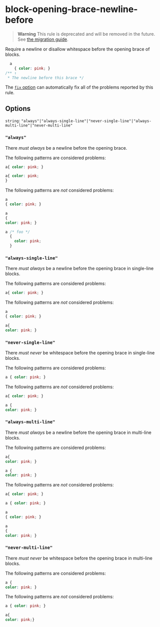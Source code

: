 # block-opening-brace-newline-before

> **Warning** This rule is deprecated and will be removed in the future. See [the migration guide](https://github.com/stylelint/stylelint/tree/15.8.0/docs/migration-guide/to-15.md).

Require a newline or disallow whitespace before the opening brace of blocks.

<!-- prettier-ignore -->
```css
  a
    { color: pink; }
/** ↑
 * The newline before this brace */
```

The [`fix` option](https://github.com/stylelint/stylelint/tree/15.8.0/docs/user-guide/options.md#fix) can automatically fix all of the problems reported by this rule.

## Options

`string`: `"always"|"always-single-line"|"never-single-line"|"always-multi-line"|"never-multi-line"`

### `"always"`

There _must always_ be a newline before the opening brace.

The following patterns are considered problems:

<!-- prettier-ignore -->
```css
a{ color: pink; }
```

<!-- prettier-ignore -->
```css
a{ color: pink;
}
```

The following patterns are _not_ considered problems:

<!-- prettier-ignore -->
```css
a
{ color: pink; }
```

<!-- prettier-ignore -->
```css
a
{
color: pink; }
```

<!-- prettier-ignore -->
```css
a /* foo */
  {
    color: pink;
  }
```

### `"always-single-line"`

There _must always_ be a newline before the opening brace in single-line blocks.

The following patterns are considered problems:

<!-- prettier-ignore -->
```css
a{ color: pink; }
```

The following patterns are _not_ considered problems:

<!-- prettier-ignore -->
```css
a
{ color: pink; }
```

<!-- prettier-ignore -->
```css
a{
color: pink; }
```

### `"never-single-line"`

There _must never_ be whitespace before the opening brace in single-line blocks.

The following patterns are considered problems:

<!-- prettier-ignore -->
```css
a { color: pink; }
```

The following patterns are _not_ considered problems:

<!-- prettier-ignore -->
```css
a{ color: pink; }
```

<!-- prettier-ignore -->
```css
a {
color: pink; }
```

### `"always-multi-line"`

There _must always_ be a newline before the opening brace in multi-line blocks.

The following patterns are considered problems:

<!-- prettier-ignore -->
```css
a{
color: pink; }
```

<!-- prettier-ignore -->
```css
a {
color: pink; }
```

The following patterns are _not_ considered problems:

<!-- prettier-ignore -->
```css
a{ color: pink; }
```

<!-- prettier-ignore -->
```css
a { color: pink; }
```

<!-- prettier-ignore -->
```css
a
{ color: pink; }
```

<!-- prettier-ignore -->
```css
a
{
color: pink; }
```

### `"never-multi-line"`

There _must never_ be whitespace before the opening brace in multi-line blocks.

The following patterns are considered problems:

<!-- prettier-ignore -->
```css
a {
color: pink; }
```

The following patterns are _not_ considered problems:

<!-- prettier-ignore -->
```css
a { color: pink; }
```

<!-- prettier-ignore -->
```css
a{
color: pink;}
```
